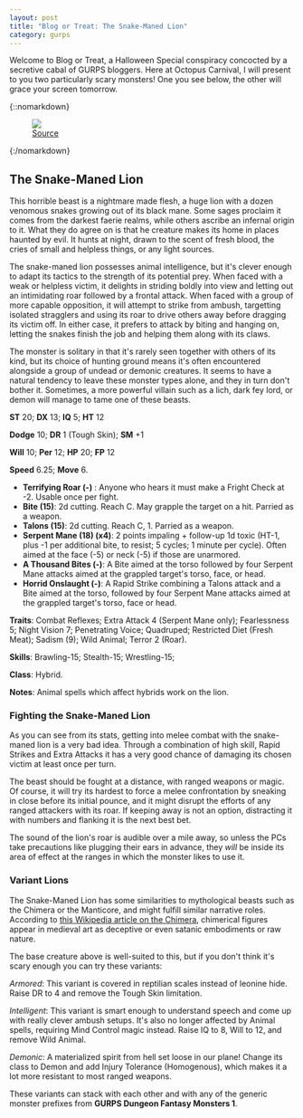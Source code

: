```yaml
---
layout: post
title: "Blog or Treat: The Snake-Maned Lion"
category: gurps
---
```


Welcome to Blog or Treat, a Halloween Special conspiracy concocted by a
secretive cabal of GURPS bloggers. Here at Octopus Carnival, I will present to
you two particularly scary monsters! One you see below, the other will grace
your screen tomorrow.

{::nomarkdown}
<figure>
  <img src="{{ "/assets/snakes_in_my_mane.jpg" | absolute_url }}"/>
  <figcaption><a href="http://n4u2k.deviantart.com/art/Snakes-In-My-Mane-colour-480290284">Source</a></figcaption>
</figure>
{:/nomarkdown}

## The Snake-Maned Lion

This horrible beast is a nightmare made flesh, a huge lion with a dozen venomous
snakes growing out of its black mane. Some sages proclaim it comes from the
darkest faerie realms, while others ascribe an infernal origin to it. What they
do agree on is that he creature makes its home in places haunted by evil. It
hunts at night, drawn to the scent of fresh blood, the cries of small and
helpless things, or any light sources.

The snake-maned lion possesses animal intelligence, but it's clever enough to
adapt its tactics to the strength of its potential prey. When faced with a weak
or helpless victim, it delights in striding boldly into view and letting out an
intimidating roar followed by a frontal attack. When faced with a group of more
capable opposition, it will attempt to strike from ambush, targetting isolated
stragglers and using its roar to drive others away before dragging its victim
off. In either case, it prefers to attack by biting and hanging on, letting the
snakes finish the job and helping them along with its claws.

The monster is solitary in that it's rarely seen together with others of its
kind, but its choice of hunting ground means it's often encountered alongside a
group of undead or demonic creatures. It seems to have a natural tendency to
leave these monster types alone, and they in turn don't bother it. Sometimes, a
more powerful villain such as a lich, dark fey lord, or demon will manage to
tame one of these beasts.

**ST** 20; **DX** 13; **IQ** 5; **HT** 12

**Dodge** 10; **DR** 1 (Tough Skin); **SM** +1

**Will** 10; **Per** 12; **HP** 20; **FP** 12

**Speed** 6.25; **Move** 6.

- **Terrifying Roar (-)** : Anyone who hears it must make a Fright Check at
  -2. Usable once per fight.
- **Bite (15)**: 2d cutting. Reach C. May grapple the target on a hit. Parried
  as a weapon.
- **Talons (15)**: 2d cutting. Reach C, 1. Parried as a weapon.
- **Serpent Mane (18) (x4)**: 2 points impaling + follow-up 1d toxic (HT-1, plus
  -1 per additional bite, to resist; 5 cycles; 1 minute per cycle). Often aimed
  at the face (-5) or neck (-5) if those are unarmored.
- **A Thousand Bites (-)**: A Bite aimed at the torso followed by four Serpent
  Mane attacks aimed at the grappled target's torso, face, or head.
- **Horrid Onslaught (-)**: A Rapid Strike combining a Talons attack and a Bite
  aimed at the torso, followed by four Serpent Mane attacks aimed at the
  grappled target's torso, face or head.

**Traits**: Combat Reflexes; Extra Attack 4 (Serpent Mane only);
Fearlessness 5; Night Vision 7; Penetrating Voice; Quadruped; Restricted Diet
(Fresh Meat); Sadism (9); Wild Animal; Terror 2 (Roar).

**Skills**: Brawling-15; Stealth-15; Wrestling-15;

**Class**: Hybrid.

**Notes**: Animal spells which affect hybrids work on the lion.

### Fighting the Snake-Maned Lion

As you can see from its stats, getting into melee combat with the snake-maned
lion is a very bad idea. Through a combination of high skill, Rapid Strikes and
Extra Attacks it has a very good chance of damaging its chosen victim at least
once per turn.

The beast should be fought at a distance, with ranged weapons or magic. Of
course, it will try its hardest to force a melee confrontation by sneaking in
close before its initial pounce, and it might disrupt the efforts of any ranged
attackers with its roar. If keeping away is not an option, distracting it with
numbers and flanking it is the next best bet.

The sound of the lion's roar is audible over a mile away, so unless the PCs take
precautions like plugging their ears in advance, they _will_ be inside its area
of effect at the ranges in which the monster likes to use it.

### Variant Lions

The Snake-Maned Lion has some similarities to mythological beasts such as the
Chimera or the Manticore, and might fulfill similar narrative roles. According
to [this Wikipedia article on the Chimera][1], chimerical figures appear in
medieval art as deceptive or even satanic embodiments or raw nature.

The base creature above is well-suited to this, but if you don't think it's
scary enough you can try these variants:

_Armored_: This variant is covered in reptilian scales instead of leonine
hide. Raise DR to 4 and remove the Tough Skin limitation.

_Intelligent_: This variant is smart enough to understand speech and come up
with really clever ambush setups. It's also no longer affected by Animal spells,
requiring Mind Control magic instead. Raise IQ to 8, Will to 12, and remove Wild
Animal.

_Demonic_: A materialized spirit from hell set loose in our plane! Change its
class to Demon and add Injury Tolerance (Homogenous), which makes it a lot more
resistant to most ranged weapons.

These variants can stack with each other and with any of the generic monster
prefixes from **GURPS Dungeon Fantasy Monsters 1**.



[1]: https://en.wikipedia.org/wiki/Chimera_(mythology)
